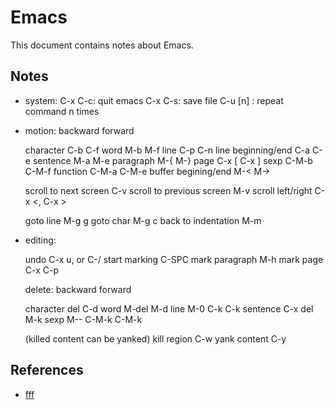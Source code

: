 # Emacs

This document contains notes about Emacs.

## Notes

*   system:
    C-x C-c: quit emacs
    C-x C-s: save file
    C-u [n] <command>: repeat command n times

*   motion:                backward     forward

    character              C-b          C-f
    word                   M-b          M-f
    line                   C-p          C-n
    line beginning/end     C-a          C-e
    sentence               M-a          M-e
    paragraph              M-{          M-}
    page                   C-x [        C-x ]
    sexp                   C-M-b        C-M-f
    function               C-M-a        C-M-e
    buffer begining/end    M-<          M->

    scroll to next screen           C-v
    scroll to previous screen       M-v
    scroll left/right               C-x <,  C-x >

    goto line                       M-g g
    goto char                       M-g c
    back to indentation             M-m

*   editing:

    undo                   C-x u, or C-/
    start marking          C-SPC
    mark paragraph         M-h
    mark page              C-x C-p

    delete:                backward     forward

    character              del          C-d
    word                   M-del        M-d
    line                   M-0 C-k      C-k
    sentence               C-x del      M-k
    sexp                   M-- C-M-k    C-M-k

    (killed content can be yanked)
    kill region            C-w
    yank content           C-y

## References
*   [fff]()
